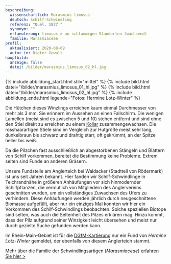 ```yaml
---
beschreibung:
  wissenschaftlich: Marasmius limosus
  deutsch: Schilf-Schwindling
  referenz: "Quél. 1877 "
  synonym: ""
  erlaeuterung: limosus = an schlammigen Standorten (wachsend)
  familie: Marasmiaceae
profil:
  aktualisiert: 2020-08-09
  autor_in: Dieter Gewalt
hauptbild:
  anzeige: false
  datei: /bilder/marasmius_limosus_02_hl.jpg
---
```

{% include abbildung_start.html stil="mittel" %}
{% include bild.html datei="/bilder/marasmius_limosus_01_hl.jpg" %}
{% include bild.html datei="/bilder/marasmius_limosus_02_hl.jpg" %}
{% include abbildung_ende.html legende="Fotos: Hermine Lotz-Winter" %}

Die Hütchen dieses Winzlings erreichen kaum einmal Durchmesser von mehr als 3 mm. Sie erinnern im Aussehen an einen Fallschirm. Die wenigen Lamellen (meist sind es zwischen 5 und 10) stehen entfernt und sind ohne den Stiel direkt zu erreichen zu einem [Kollar](Kollar "Glossar") zusammengewachsen. Die rosshaarartigen Stiele sind im Vergleich zur Hutgröße meist sehr lang, dunkelbraun bis schwarz und drahtig starr, oft gekrümmt, an der Spitze heller bis weiß.

Da die Pilzchen fast ausschließlich an abgestorbenen Stängeln und Blättern von Schilf vorkommen, bereitet die Bestimmung keine Probleme. Extrem selten sind Funde an anderen Gräsern.

Unsere Fundstelle am Anglerteich bei Waldacker (Stadtteil von Rödermark) ist uns seit Jahren bekannt. Hier fanden wir Schilf-Schwindlinge in Teichrandnähe in größeren Anhäufungen vor sich hinmodernder Schilfpflanzen, die vermutlich von Mitgliedern des Anglervereins geschnitten wurden, um ein vollständiges Zuwachsen des Ufers zu verhindern. Diese Anhäufungen werden jährlich durch neugeschnittene Biomasse aufgefüllt, aber nur ein einziges Mal konnten wir hier ein Vorkommen des Schilf-Schwindlings beobachten. Solche speziellen Biotope sind selten, was auch die Seltenheit des Pilzes erklären mag. Hinzu kommt, dass der Pilz aufgrund seiner Winzigkeit leicht übersehen und meist nur durch gezielte Suche gefunden werden kann.

Im Rhein-Main-Gebiet ist für die [DGfM-Kartierung](http://hessen.pilze-deutschland.de/organismen/marasmius-limosus-qu%C3%A9l-1877) nur ein Fund von *Hermine Lotz-Winter* gemeldet, der ebenfalls von diesem Anglerteich stammt.

Mehr über die Familie der Schwindlingsartigen (*Marasmiaceae*) [erfahren Sie hier >](/verwandt/schwindlinge)